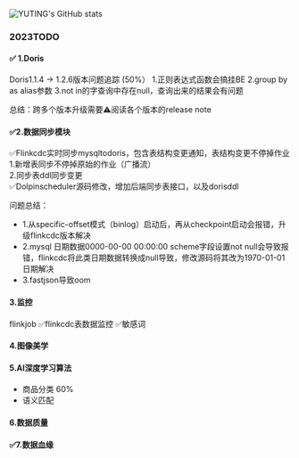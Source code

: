 ![YUTING's GitHub stats](https://github-readme-stats.vercel.app/api?username=YUTING0907&show_icons=true&theme=tokyonight)

### 2023TODO 
#### ✅ 1.Doris
  Doris1.1.4 -> 1.2.6版本问题追踪 (50%）
  1.正则表达式函数会搞挂BE
  2.group by as alias参数
  3.not in的字查询中存在null，查询出来的结果会有问题
  
  总结：跨多个版本升级需要⚠️阅读各个版本的release note
#### ✅2.数据同步模块
  ✅Flinkcdc实时同步mysqltodoris，包含表结构变更通知，表结构变更不停掉作业\
  ​   1.新增表同步不停掉原始的作业（广播流）\
​     2.同步表ddl同步变更\
  ✅Dolpinscheduler源码修改，增加后端同步表接口，以及dorisddl

  问题总结：
  * 1.从specific-offset模式（binlog）启动后，再从checkpoint启动会报错，升级flinkcdc版本解决
  * 2.mysql 日期数据0000-00-00 00:00:00 scheme字段设置not null会导致报错，flinkcdc将此类日期数据转换成null导致，修改源码将其改为1970-01-01日期解决
  * 3.fastjson导致oom
#### 3.监控
   flinkjob
   ✅flinkcdc表数据监控
   ✅敏感词
#### 4.图像美学
#### 5.AI深度学习算法
  * 商品分类 60%  
  * 语义匹配
#### 6.数据质量
#### ✅7.数据血缘


<!--
**YUTING0907/YUTING0907** is a ✨ _special_ ✨ repository because its `README.md` (this file) appears on your GitHub profile.

### Visit times
![Visitor Count](https://profile-counter.glitch.me/YUTING0907/count.svg)

### language
![Top Langs](https://github-readme-stats.vercel.app/api/top-langs/?username=YUTING0907&layout=compact&theme=tokyonight)
Here are some ideas to get you started:

- 🔭 I’m currently working on ...
- 🌱 I’m currently learning ...
- 👯 I’m looking to collaborate on ...
- 🤔 I’m looking for help with ...
- 💬 Ask me about ...
- 📫 How to reach me: ...
- 😄 Pronouns: ...
- ⚡ Fun fact: ...
-->
